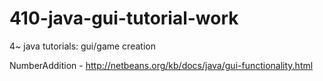 410-java-gui-tutorial-work
==========================

4~ java tutorials: gui/game creation



NumberAddition - http://netbeans.org/kb/docs/java/gui-functionality.html 
